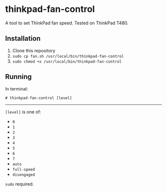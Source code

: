 # thinkpad-fan-control

A tool to set ThinkPad fan speed. Tested on ThinkPad T480.

## Installation

1. Clone this repository
2. `sudo cp fan.sh /usr/local/bin/thinkpad-fan-control`
3. `sudo chmod +x /usr/local/bin/thinkpad-fan-control`

## Running

In terminal:

`# thinkpad-fan-control [level]`

***

`[level]` is one of:
- `0`
- `1`
- `2`
- `3`
- `4`
- `5`
- `6`
- `7`
- `auto`
- `full-speed`
- `disengaged`

`sudo` required.
